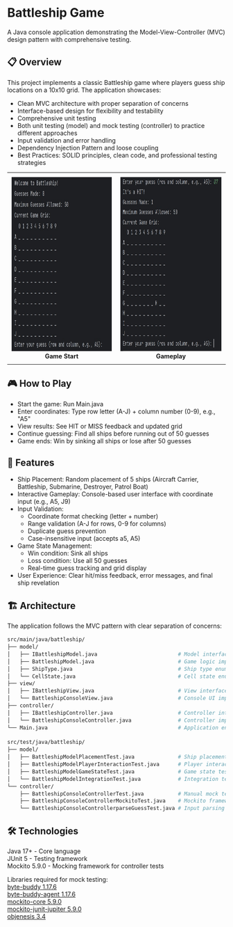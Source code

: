 # Battleship Game

A Java console application demonstrating the Model-View-Controller (MVC) design pattern with comprehensive testing.

## 📋 Overview

This project implements a classic Battleship game where players guess ship locations on a 10x10 grid. The application showcases:

- Clean MVC architecture with proper separation of concerns
- Interface-based design for flexibility and testability
- Comprehensive unit testing
- Both unit testing (model) and mock testing (controller) to practice different approaches
- Input validation and error handling
- Dependency Injection Pattern and loose coupling
- Best Practices: SOLID principles, clean code, and professional testing strategies

<div align="center">
  <table>
    <tr>
      <td style="text-align: center; padding: 10px;">
        <img src="imgs/bg1.jpg" alt="Game Start" height="400"/>
        <br><b>Game Start</b>
      </td>
      <td style="text-align: center; padding: 10px;">
        <img src="imgs/bg2.jpg" alt="Gameplay" height="400"/>
        <br><b>Gameplay</b>
      </td>
    </tr>
  </table>
</div>

## 🎮 How to Play

- Start the game: Run Main.java
- Enter coordinates: Type row letter (A-J) + column number (0-9), e.g., "A5"
- View results: See HIT or MISS feedback and updated grid
- Continue guessing: Find all ships before running out of 50 guesses
- Game ends: Win by sinking all ships or lose after 50 guesses

## 🚀 Features

- Ship Placement: Random placement of 5 ships (Aircraft Carrier, Battleship, Submarine, Destroyer, Patrol Boat)
- Interactive Gameplay: Console-based user interface with coordinate input (e.g., A5, J9)
- Input Validation:
  - Coordinate format checking (letter + number)
  - Range validation (A-J for rows, 0-9 for columns)
  - Duplicate guess prevention
  - Case-insensitive input (accepts a5, A5)
- Game State Management:
  - Win condition: Sink all ships
  - Loss condition: Use all 50 guesses
  - Real-time guess tracking and grid display
- User Experience: Clear hit/miss feedback, error messages, and final ship revelation

## 🏗️ Architecture
The application follows the MVC pattern with clear separation of concerns:

```bash
src/main/java/battleship/
├── model/
│   ├── IBattleshipModel.java                          # Model interface
│   ├── BattleshipModel.java                           # Game logic implementation
│   ├── ShipType.java                                  # Ship type enumeration
│   └── CellState.java                                 # Cell state enumeration
├── view/
│   ├── IBattleshipView.java                           # View interface
│   └── BattleshipConsoleView.java                     # Console UI implementation
├── controller/
│   ├── IBattleshipController.java                     # Controller interface
│   └── BattleshipConsoleController.java               # Controller implementation
└── Main.java                                          # Application entry point

src/test/java/battleship/
├── model/
│   ├── BattleshipModelPlacementTest.java              # Ship placement tests
│   ├── BattleshipModelPlayerInteractionTest.java      # Player interaction tests
│   ├── BattleshipModelGameStateTest.java              # Game state tests
│   └── BattleshipModelIntegrationTest.java            # Integration tests
└── controller/
    ├── BattleshipConsoleControllerTest.java           # Manual mock tests
    ├── BattleshipConsoleControllerMockitoTest.java    # Mockito framework tests
    └── BattleshipConsoleControllerparseGuessTest.java # Input parsing tests
```

## 🛠️ Technologies

Java 17+ - Core language  
JUnit 5 - Testing framework  
Mockito 5.9.0 - Mocking framework for controller tests  
  
Libraries required for mock testing:  
[byte-buddy 1.17.6](https://repo1.maven.org/maven2/net/bytebuddy/byte-buddy/)  
[byte-buddy-agent 1.17.6](https://repo1.maven.org/maven2/net/bytebuddy/byte-buddy-agent/)  
[mockito-core 5.9.0](https://repo1.maven.org/maven2/org/mockito/mockito-core/)  
[mockito-junit-jupiter 5.9.0](https://repo1.maven.org/maven2/org/mockito/mockito-junit-jupiter/)  
[objenesis 3.4](https://repo1.maven.org/maven2/org/objenesis/objenesis/)  
